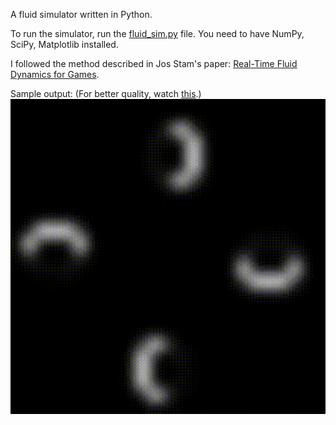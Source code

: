 A fluid simulator written in Python.

To run the simulator, run the [fluid\_sim.py](fluid\_sim.py) file. You need to have NumPy, SciPy, Matplotlib installed.

I followed the method described in Jos Stam's paper: [Real-Time Fluid Dynamics for Games](http://www.intpowertechcorp.com/GDC03.pdf).

Sample output: (For better quality, watch [this](animation.mp4).)
![Sample ouput gif](animation.gif)
